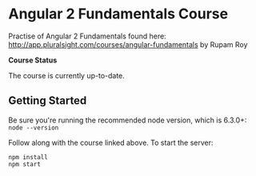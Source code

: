Angular 2 Fundamentals Course
========================
Practise of Angular 2 Fundamentals found here: http://app.pluralsight.com/courses/angular-fundamentals by Rupam Roy

**Course Status**

The course is currently up-to-date.


Getting Started
---------------
Be sure you're running the recommended node version, which is 6.3.0+: `node --version`

Follow along with the course linked above. To start the server:

```
npm install
npm start
```
